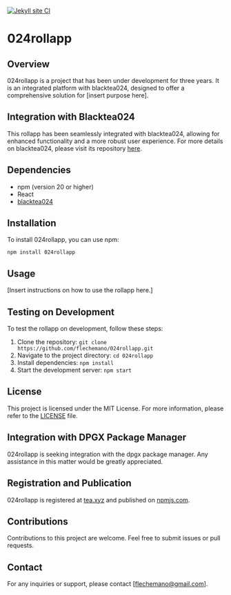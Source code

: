 [![Jekyll site CI](https://github.com/flechemano/024rollapp/actions/workflows/jekyll-docker.yml/badge.svg)](https://github.com/flechemano/024rollapp/actions/workflows/jekyll-docker.yml)
# 024rollapp

## Overview
024rollapp is a project that has been under development for three years. It is an integrated platform with blacktea024, designed to offer a comprehensive solution for [insert purpose here].

## Integration with Blacktea024
This rollapp has been seamlessly integrated with blacktea024, allowing for enhanced functionality and a more robust user experience. For more details on blacktea024, please visit its repository [here](https://github.com/flechemano/blacktea024).

## Dependencies
- npm (version 20 or higher)
- React
- [blacktea024](https://github.com/flechemano/blacktea024)

## Installation
To install 024rollapp, you can use npm:

```
npm install 024rollapp
```

## Usage
[Insert instructions on how to use the rollapp here.]

## Testing on Development
To test the rollapp on development, follow these steps:
1. Clone the repository: `git clone https://github.com/flechemano/024rollapp.git`
2. Navigate to the project directory: `cd 024rollapp`
3. Install dependencies: `npm install`
4. Start the development server: `npm start`

## License
This project is licensed under the MIT License. For more information, please refer to the [LICENSE](LICENSE) file.

## Integration with DPGX Package Manager
024rollapp is seeking integration with the dpgx package manager. Any assistance in this matter would be greatly appreciated.

## Registration and Publication
024rollapp is registered at [tea.xyz](https://tea.xyz) and published on [npmjs.com](https://www.npmjs.com). 

## Contributions
Contributions to this project are welcome. Feel free to submit issues or pull requests.

## Contact
For any inquiries or support, please contact [flechemano@gmail.com].
```
